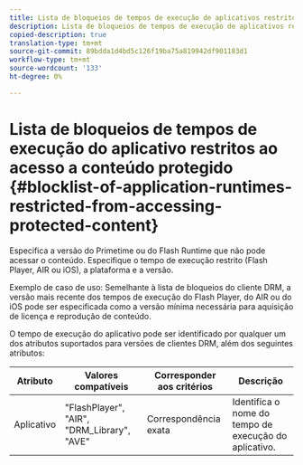 ```yaml
---
title: Lista de bloqueios de tempos de execução de aplicativos restritos de acesso a conteúdo protegido
description: Lista de bloqueios de tempos de execução de aplicativos restritos de acesso a conteúdo protegido
copied-description: true
translation-type: tm+mt
source-git-commit: 89bdda1d4bd5c126f19ba75a819942df901183d1
workflow-type: tm+mt
source-wordcount: '133'
ht-degree: 0%

---
```



# Lista de bloqueios de tempos de execução do aplicativo restritos ao acesso a conteúdo protegido {#blocklist-of-application-runtimes-restricted-from-accessing-protected-content}

Especifica a versão do Primetime ou do Flash Runtime que não pode acessar o conteúdo. Especifique o tempo de execução restrito (Flash Player, AIR ou iOS), a plataforma e a versão.

Exemplo de caso de uso: Semelhante à lista de bloqueios do cliente DRM, a versão mais recente dos tempos de execução do Flash Player, do AIR ou do iOS pode ser especificada como a versão mínima necessária para aquisição de licença e reprodução de conteúdo.

O tempo de execução do aplicativo pode ser identificado por qualquer um dos atributos suportados para versões de clientes DRM, além dos seguintes atributos:

| **Atributo** | **Valores compatíveis** | **Corresponder aos critérios** | **Descrição** |
|---|---|---|---|
| Aplicativo | &quot;FlashPlayer&quot;, &quot;AIR&quot;, &quot;DRM_Library&quot;, &quot;AVE&quot; | Correspondência exata | Identifica o nome do tempo de execução do aplicativo. |
